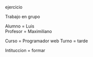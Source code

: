 ejercicio 

Trabajo en grupo

Alumno = Luis  
Profesor = Maximiliano

Curso = Programador web 
Turno = tarde 

Intituccion = formar 

